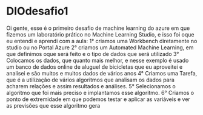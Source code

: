 # DIOdesafio1
Oi gente, esse é o primeiro desafio de machine learning do azure em que fizemos um laboratório prático no Machine Learning Studio, e isso foi oque eu entendi e aprendi com a aula:
1° criamos uma Workbench diretamente no studio ou no Portal Azure
2° criamos um Automated Machine Learning, em que definimos oque será feito e o tipo de dados que será utilizado
3° Colocamos os dados, que quanto mais melhor, e nesse exemplo é usado um banco de dados online de aluguel de bicicletas que eu aproveitei e analisei e são muitos e muitos dados de vários anos
4° Criamos uma Tarefa, que é a utilização de vários algoritmos que analisam os dados para acharem relações e assim resultados e análises.
5° Selecionamos o algoritmo que foi mais preciso e implantamos esse algoritmo.
6° Criamos o ponto de extremidade em que podemos testar e aplicar as variáveis e ver as previsões que esse algoritmo gera
